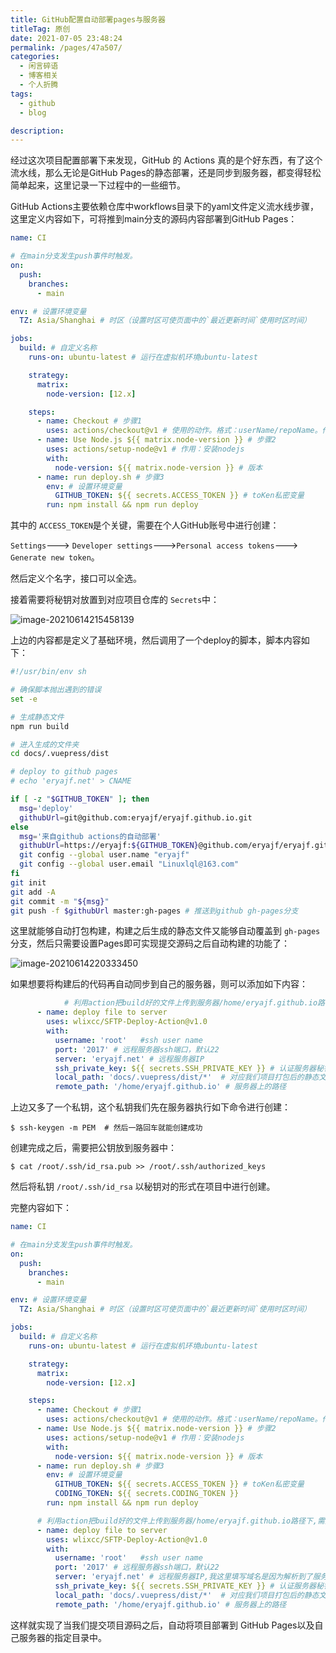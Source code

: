 ```yaml
---
title: GitHub配置自动部署pages与服务器
titleTag: 原创
date: 2021-07-05 23:48:24
permalink: /pages/47a507/
categories: 
  - 闲言碎语
  - 博客相关
  - 个人折腾
tags: 
  - github
  - blog

description: 
---
```


经过这次项目配置部署下来发现，GitHub 的 Actions 真的是个好东西，有了这个流水线，那么无论是GitHub Pages的静态部署，还是同步到服务器，都变得轻松简单起来，这里记录一下过程中的一些细节。

GitHub Actions主要依赖仓库中workflows目录下的yaml文件定义流水线步骤，这里定义内容如下，可将推到main分支的源码内容部署到GitHub Pages：

```yaml
name: CI

# 在main分支发生push事件时触发。
on:
  push:
    branches:
      - main

env: # 设置环境变量
  TZ: Asia/Shanghai # 时区（设置时区可使页面中的`最近更新时间`使用时区时间）

jobs:
  build: # 自定义名称
    runs-on: ubuntu-latest # 运行在虚拟机环境ubuntu-latest

    strategy:
      matrix:
        node-version: [12.x]

    steps:
      - name: Checkout # 步骤1
        uses: actions/checkout@v1 # 使用的动作。格式：userName/repoName。作用：检出仓库，获取源码。 官方actions库：https://github.com/actions
      - name: Use Node.js ${{ matrix.node-version }} # 步骤2
        uses: actions/setup-node@v1 # 作用：安装nodejs
        with:
          node-version: ${{ matrix.node-version }} # 版本
      - name: run deploy.sh # 步骤3
        env: # 设置环境变量
          GITHUB_TOKEN: ${{ secrets.ACCESS_TOKEN }} # toKen私密变量
        run: npm install && npm run deploy
```

其中的 `ACCESS_TOKEN`是个关键，需要在个人GitHub账号中进行创建：

`Settings`--->  `Developer settings`--->`Personal access tokens`---> `Generate new token`。

然后定义个名字，接口可以全选。

接着需要将秘钥对放置到对应项目仓库的 `Secrets`中：

![image-20210614215458139](http://t.eryajf.net/imgs/2021/09/e072e4d2fb04e601.jpg)

上边的内容都是定义了基础环境，然后调用了一个deploy的脚本，脚本内容如下：

```sh
#!/usr/bin/env sh

# 确保脚本抛出遇到的错误
set -e

# 生成静态文件
npm run build

# 进入生成的文件夹
cd docs/.vuepress/dist

# deploy to github pages
# echo 'eryajf.net' > CNAME

if [ -z "$GITHUB_TOKEN" ]; then
  msg='deploy'
  githubUrl=git@github.com:eryajf/eryajf.github.io.git
else
  msg='来自github actions的自动部署'
  githubUrl=https://eryajf:${GITHUB_TOKEN}@github.com/eryajf/eryajf.github.io.git
  git config --global user.name "eryajf"
  git config --global user.email "Linuxlql@163.com"
fi
git init
git add -A
git commit -m "${msg}"
git push -f $githubUrl master:gh-pages # 推送到github gh-pages分支
```

这里就能够自动打包构建，构建之后生成的静态文件又能够自动覆盖到 `gh-pages` 分支，然后只需要设置Pages即可实现提交源码之后自动构建的功能了：

![image-20210614220333450](http://t.eryajf.net/imgs/2021/09/fa6186603ce3023a.jpg)

如果想要将构建后的代码再自动同步到自己的服务器，则可以添加如下内容：

```yaml
			# 利用action把build好的文件上传到服务器/home/eryajf.github.io路径下,需要确认此目录已在服务端创建
      - name: deploy file to server
        uses: wlixcc/SFTP-Deploy-Action@v1.0 
        with:  
          username: 'root'   #ssh user name
          port: '2017' # 远程服务器ssh端口，默认22
          server: 'eryajf.net' # 远程服务器IP
          ssh_private_key: ${{ secrets.SSH_PRIVATE_KEY }} # 认证服务器秘钥对的私钥
          local_path: 'docs/.vuepress/dist/*'  # 对应我们项目打包后的静态文件路径
          remote_path: '/home/eryajf.github.io' # 服务器上的路径
```

上边又多了一个私钥，这个私钥我们先在服务器执行如下命令进行创建：

```
$ ssh-keygen -m PEM  # 然后一路回车就能创建成功
```

创建完成之后，需要把公钥放到服务器中：

```
$ cat /root/.ssh/id_rsa.pub >> /root/.ssh/authorized_keys
```

然后将私钥 `/root/.ssh/id_rsa` 以秘钥对的形式在项目中进行创建。

完整内容如下：

```yaml
name: CI

# 在main分支发生push事件时触发。
on:
  push:
    branches:
      - main

env: # 设置环境变量
  TZ: Asia/Shanghai # 时区（设置时区可使页面中的`最近更新时间`使用时区时间）

jobs:
  build: # 自定义名称
    runs-on: ubuntu-latest # 运行在虚拟机环境ubuntu-latest

    strategy:
      matrix:
        node-version: [12.x]

    steps:
      - name: Checkout # 步骤1
        uses: actions/checkout@v1 # 使用的动作。格式：userName/repoName。作用：检出仓库，获取源码。 官方actions库：https://github.com/actions
      - name: Use Node.js ${{ matrix.node-version }} # 步骤2
        uses: actions/setup-node@v1 # 作用：安装nodejs
        with:
          node-version: ${{ matrix.node-version }} # 版本
      - name: run deploy.sh # 步骤3
        env: # 设置环境变量
          GITHUB_TOKEN: ${{ secrets.ACCESS_TOKEN }} # toKen私密变量
          CODING_TOKEN: ${{ secrets.CODING_TOKEN }}
        run: npm install && npm run deploy

      # 利用action把build好的文件上传到服务器/home/eryajf.github.io路径下,需要确认此目录已在服务端创建
      - name: deploy file to server
        uses: wlixcc/SFTP-Deploy-Action@v1.0 
        with:  
          username: 'root'   #ssh user name
          port: '2017' # 远程服务器ssh端口，默认22
          server: 'eryajf.net' # 远程服务器IP,我这里填写域名是因为解析到了服务器IP
          ssh_private_key: ${{ secrets.SSH_PRIVATE_KEY }} # 认证服务器秘钥对的私钥
          local_path: 'docs/.vuepress/dist/*'  # 对应我们项目打包后的静态文件路径
          remote_path: '/home/eryajf.github.io' # 服务器上的路径
```

这样就实现了当我们提交项目源码之后，自动将项目部署到 GitHub Pages以及自己服务器的指定目录中。